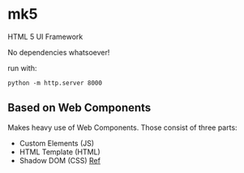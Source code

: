 # mk5
HTML 5 UI Framework

No dependencies whatsoever!


run with:
```
python -m http.server 8000
```


## Based on Web Components ##

Makes heavy use of Web Components. Those consist of three parts:
- Custom Elements (JS)
- HTML Template (HTML)
- Shadow DOM (CSS)
[Ref](https://developer.mozilla.org/en-US/docs/Web/Web_Components)

